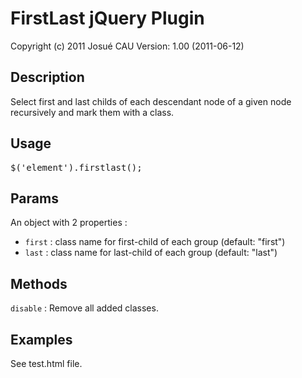#	FirstLast jQuery Plugin
Copyright (c) 2011 Josué CAU
Version: 1.00 (2011-06-12)

##	Description
Select first and last childs of each descendant node of a given node recursively and mark them with a class.

##	Usage
<pre>
$('element').firstlast();
</pre>

##	Params
An object with 2 properties :
<ul>
<li><code>first</code> : class name for first-child of each group (default: "first")</li>
<li><code>last</code> : class name for last-child of each group (default:
"last")</li>
</ul>

##	Methods
<code>disable</code> : Remove all added classes.

##	Examples
See test.html file.
